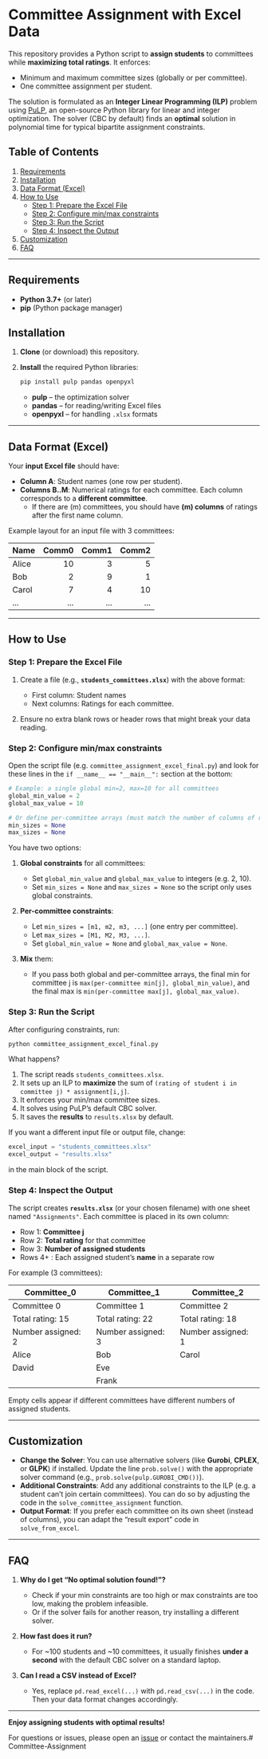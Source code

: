 # Committee Assignment with Excel Data

This repository provides a Python script to **assign students** to committees while **maximizing total ratings**. It enforces:

- Minimum and maximum committee sizes (globally or per committee).  
- One committee assignment per student.

The solution is formulated as an **Integer Linear Programming (ILP)** problem using [PuLP](https://github.com/coin-or/pulp), an open-source Python library for linear and integer optimization. The solver (CBC by default) finds an **optimal** solution in polynomial time for typical bipartite assignment constraints.

## Table of Contents

1. [Requirements](#requirements)  
2. [Installation](#installation)  
3. [Data Format (Excel)](#data-format-excel)  
4. [How to Use](#how-to-use)  
   - [Step 1: Prepare the Excel File](#step-1-prepare-the-excel-file)  
   - [Step 2: Configure min/max constraints](#step-2-configure-minmax-constraints)  
   - [Step 3: Run the Script](#step-3-run-the-script)  
   - [Step 4: Inspect the Output](#step-4-inspect-the-output)  
5. [Customization](#customization)  
6. [FAQ](#faq)  

---

## Requirements

- **Python 3.7+** (or later)
- **pip** (Python package manager)

## Installation

1. **Clone** (or download) this repository.  
2. **Install** the required Python libraries:

   ```bash
   pip install pulp pandas openpyxl
   ```

   - **pulp** – the optimization solver  
   - **pandas** – for reading/writing Excel files  
   - **openpyxl** – for handling `.xlsx` formats

---

## Data Format (Excel)

Your **input Excel file** should have:

- **Column A**: Student names (one row per student).  
- **Columns B..M**: Numerical ratings for each committee. Each column corresponds to a **different committee**.  
  - If there are \(m\) committees, you should have **\(m\) columns** of ratings after the first name column.

Example layout for an input file with 3 committees:

| **Name** | **Comm0** | **Comm1** | **Comm2** |
|----------|----------:|----------:|----------:|
| Alice    | 10        |  3        |  5        |
| Bob      |  2        |  9        |  1        |
| Carol    |  7        |  4        | 10        |
| ...      |  ...      |  ...      |  ...      |

---

## How to Use

### Step 1: Prepare the Excel File

1. Create a file (e.g., **`students_committees.xlsx`**) with the above format:
   - First column: Student names
   - Next columns: Ratings for each committee.

2. Ensure no extra blank rows or header rows that might break your data reading.

### Step 2: Configure min/max constraints

Open the script file (e.g. `committee_assignment_excel_final.py`) and look for these lines in the `if __name__ == "__main__":` section at the bottom:

```python
# Example: a single global min=2, max=10 for all committees
global_min_value = 2
global_max_value = 10

# Or define per-committee arrays (must match the number of columns of ratings).
min_sizes = None
max_sizes = None
```

You have two options:

1. **Global constraints** for all committees:  
   - Set `global_min_value` and `global_max_value` to integers (e.g. 2, 10).  
   - Set `min_sizes = None` and `max_sizes = None` so the script only uses global constraints.

2. **Per-committee constraints**:  
   - Let `min_sizes = [m1, m2, m3, ...]` (one entry per committee).  
   - Let `max_sizes = [M1, M2, M3, ...]`.  
   - Set `global_min_value = None` and `global_max_value = None`.  

3. **Mix** them:  
   - If you pass both global and per-committee arrays, the final min for committee j is `max(per-committee min[j], global_min_value)`, and the final max is `min(per-committee max[j], global_max_value)`.

### Step 3: Run the Script

After configuring constraints, run:

```bash
python committee_assignment_excel_final.py
```

What happens?

1. The script reads `students_committees.xlsx`.  
2. It sets up an ILP to **maximize** the sum of `(rating of student i in committee j) * assignment[i,j]`.  
3. It enforces your min/max committee sizes.  
4. It solves using PuLP’s default CBC solver.  
5. It saves the **results** to `results.xlsx` by default.

If you want a different input file or output file, change:

```python
excel_input = "students_committees.xlsx"
excel_output = "results.xlsx"
```

in the main block of the script.

### Step 4: Inspect the Output

The script creates **`results.xlsx`** (or your chosen filename) with one sheet named `"Assignments"`. Each committee is placed in its own column:

- Row 1: **Committee j**  
- Row 2: **Total rating** for that committee  
- Row 3: **Number of assigned students**  
- Rows 4+ : Each assigned student’s **name** in a separate row

For example (3 committees):

| Committee_0        | Committee_1         | Committee_2          |
|--------------------|----------------------|-----------------------|
| Committee 0        | Committee 1         | Committee 2          |
| Total rating: 15   | Total rating: 22    | Total rating: 18     |
| Number assigned: 2 | Number assigned: 3  | Number assigned: 1   |
| Alice              | Bob                 | Carol                |
| David              | Eve                 |                       |
|                    | Frank               |                       |

Empty cells appear if different committees have different numbers of assigned students.

---

## Customization

- **Change the Solver**: You can use alternative solvers (like **Gurobi**, **CPLEX**, or **GLPK**) if installed. Update the line `prob.solve()` with the appropriate solver command (e.g., `prob.solve(pulp.GUROBI_CMD())`).  
- **Additional Constraints**: Add any additional constraints to the ILP (e.g. a student can’t join certain committees). You can do so by adjusting the code in the `solve_committee_assignment` function.  
- **Output Format**: If you prefer each committee on its own sheet (instead of columns), you can adapt the “result export” code in `solve_from_excel`.

---

## FAQ

1. **Why do I get “No optimal solution found!”?**  
   - Check if your min constraints are too high or max constraints are too low, making the problem infeasible.  
   - Or if the solver fails for another reason, try installing a different solver.

2. **How fast does it run?**  
   - For ~100 students and ~10 committees, it usually finishes **under a second** with the default CBC solver on a standard laptop.

3. **Can I read a CSV instead of Excel?**  
   - Yes, replace `pd.read_excel(...)` with `pd.read_csv(...)` in the code. Then your data format changes accordingly.

---

**Enjoy assigning students with optimal results!** 

For questions or issues, please open an [issue](#) or contact the maintainers.#   C o m m i t t e e - A s s i g n m e n t  
 